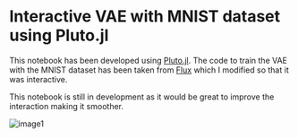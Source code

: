 # Interactive VAE with MNIST dataset using Pluto.jl

This notebook has been developed using [Pluto.jl](https://github.com/fonsp/Pluto.jl). The code to train the VAE with the MNIST dataset has been taken from [Flux](https://github.com/FluxML/model-zoo/tree/master/vision/vae_mnist) which I modified so that it was interactive.

This notebook is still in development as it would be great to improve the interaction making it smoother.

![image1]()